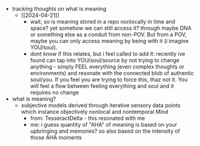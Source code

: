   * tracking thoughts on what is meaning
    * [[2024-04-21]]
      * wait, so is meaning stored in a repo nonlocally in time and space? yet somehow we can still access it? through maybe DNA or something else as a conduit from non-POV. But from a POV, maybe you can only access meaning by being with it (i imagine YOU/soul).
      * dont know if this relates, but i feel called to add it: recently ive found can tap into YOU/soul/source by not trying to change anything - simply FEEL everything (even complex thoughts or environments) and resonate with the connected blob of authentic soul/you. If you feel you are trying to force this, thaz not it. You will feel a flow between feeling everything and soul and it requires no change
  * what is meaning?
    * subjective models derived through iterative sensory data points which instance objectively nonlocal and nontemporal Mind
      * from: TesseractDelta - this resonated with me
      * me: i guess quantity of "AHA" of meaning is based on your upbringing and memories? so also based on the intensity of those AHA moments
